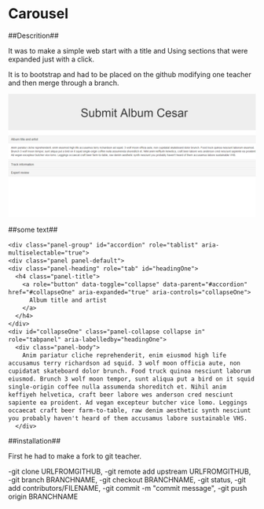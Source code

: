 # Carousel #

##Descrition##



It was to make a simple web start with a title and Using sections that were expanded just with a click.

It is to bootstrap and had to be placed on the github modifying one teacher and then merge through a branch.

![alt text](\carousel.png "work")

##some text##

	<div class="panel-group" id="accordion" role="tablist" aria-multiselectable="true">
	<div class="panel panel-default">
    <div class="panel-heading" role="tab" id="headingOne">
      <h4 class="panel-title">
        <a role="button" data-toggle="collapse" data-parent="#accordion" href="#collapseOne" aria-expanded="true" aria-controls="collapseOne">
          Album title and artist
        </a>
      </h4>
    </div>
    <div id="collapseOne" class="panel-collapse collapse in" role="tabpanel" aria-labelledby="headingOne">
      <div class="panel-body">
        Anim pariatur cliche reprehenderit, enim eiusmod high life accusamus terry richardson ad squid. 3 wolf moon officia aute, non cupidatat skateboard dolor brunch. Food truck quinoa nesciunt laborum eiusmod. Brunch 3 wolf moon tempor, sunt aliqua put a bird on it squid single-origin coffee nulla assumenda shoreditch et. Nihil anim keffiyeh helvetica, craft beer labore wes anderson cred nesciunt sapiente ea proident. Ad vegan excepteur butcher vice lomo. Leggings occaecat craft beer farm-to-table, raw denim aesthetic synth nesciunt you probably haven't heard of them accusamus labore sustainable VHS.
      </div>

##installation##


First he had to make a fork to git teacher.

-git clone URLFROMGITHUB,
-git remote add upstream URLFROMGITHUB,
-git branch BRANCHNAME,
-git checkout BRANCHNAME,
-git status,
-git add contributors/FILENAME,
-git commit -m "commit message",
-git push origin BRANCHNAME